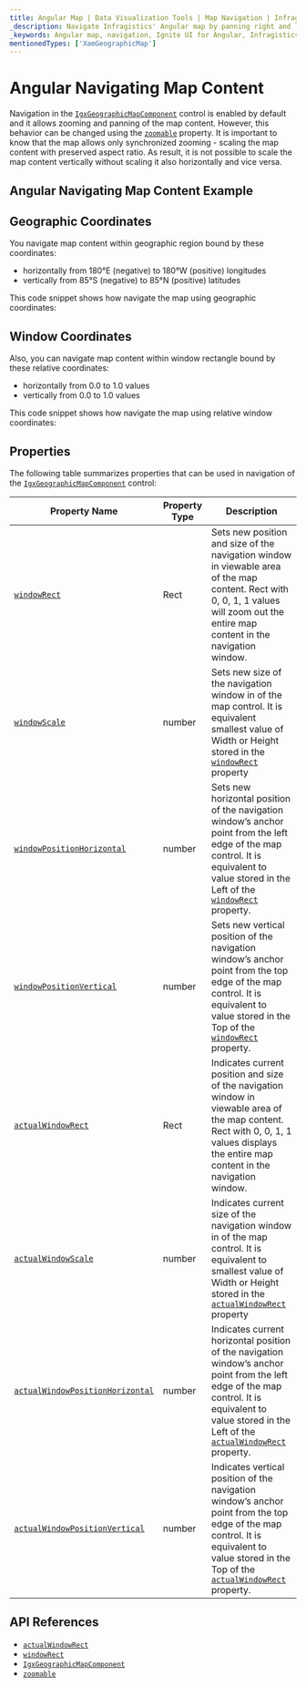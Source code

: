 ```yaml
---
title: Angular Map | Data Visualization Tools | Map Navigation | Infragistics
_description: Navigate Infragistics' Angular map by panning right and left and zooming horizontally and vertically using mouse or touch. Learn about Ignite UI for Angular map's navigation capabilities!
_keywords: Angular map, navigation, Ignite UI for Angular, Infragistics
mentionedTypes: ['XamGeographicMap']
---
```


# Angular Navigating Map Content

Navigation in the [`IgxGeographicMapComponent`]({environment:dvApiBaseUrl}/products/ignite-ui-angular/api/docs/typescript/latest/classes/igxgeographicmapcomponent.html) control is enabled by default and it allows zooming and panning of the map content. However, this behavior can be changed using the [`zoomable`]({environment:dvApiBaseUrl}/products/ignite-ui-angular/api/docs/typescript/latest/classes/igxgeographicmapcomponent.html#zoomable) property. It is important to know that the map allows only synchronized zooming - scaling the map content with preserved aspect ratio. As result, it is not possible to scale the map content vertically without scaling it also horizontally and vice versa.

## Angular Navigating Map Content Example

<code-view style="height: 500px" alt="Angular Navigating Map Content Example"
  data-demos-base-url="{environment:dvDemosBaseUrl}"
           iframe-src="{environment:dvDemosBaseUrl}/maps/geo-map/navigation"
                                        github-src="maps/geo-map/navigation">
</code-view>


<div class="divider--half"></div>

## Geographic Coordinates

You navigate map content within geographic region bound by these coordinates:

*   horizontally from 180°E (negative) to 180°W (positive) longitudes
*   vertically from 85°S (negative) to 85°N (positive) latitudes

This code snippet shows how navigate the map using geographic coordinates:

## Window Coordinates

Also, you can navigate map content within window rectangle bound by these relative coordinates:

*   horizontally from 0.0 to 1.0 values
*   vertically from 0.0 to 1.0 values

This code snippet shows how navigate the map using relative window coordinates:

## Properties

The following table summarizes properties that can be used in navigation of the [`IgxGeographicMapComponent`]({environment:dvApiBaseUrl}/products/ignite-ui-angular/api/docs/typescript/latest/classes/igxgeographicmapcomponent.html) control:

| Property Name  | Property Type   | Description   |
|----------------|-----------------|---------------|
|[`windowRect`]({environment:dvApiBaseUrl}/products/ignite-ui-angular/api/docs/typescript/latest/classes/igxseriesviewercomponent.html#windowrect)| Rect | Sets new position and size of the navigation window in viewable area of the map content. Rect with 0, 0, 1, 1 values will zoom out the entire map content in the navigation window. |
|[`windowScale`]({environment:dvApiBaseUrl}/products/ignite-ui-angular/api/docs/typescript/latest/classes/igxgeographicmapcomponent.html#windowscale)| number | Sets new size of the navigation window in of the map control. It is equivalent smallest value of Width or Height stored in the [`windowRect`]({environment:dvApiBaseUrl}/products/ignite-ui-angular/api/docs/typescript/latest/classes/igxseriesviewercomponent.html#windowrect) property |
|[`windowPositionHorizontal`]({environment:dvApiBaseUrl}/products/ignite-ui-angular/api/docs/typescript/latest/classes/igxseriesviewercomponent.html#windowpositionhorizontal)| number | Sets new horizontal position of the navigation window’s anchor point from the left edge of the map control. It is equivalent to value stored in the Left of the [`windowRect`]({environment:dvApiBaseUrl}/products/ignite-ui-angular/api/docs/typescript/latest/classes/igxseriesviewercomponent.html#windowrect) property. |
|[`windowPositionVertical`]({environment:dvApiBaseUrl}/products/ignite-ui-angular/api/docs/typescript/latest/classes/igxseriesviewercomponent.html#windowpositionvertical)| number | Sets new vertical position of the navigation window’s anchor point from the top edge of the map control. It is equivalent to value stored in the Top of the [`windowRect`]({environment:dvApiBaseUrl}/products/ignite-ui-angular/api/docs/typescript/latest/classes/igxseriesviewercomponent.html#windowrect) property. |
|[`actualWindowRect`]({environment:dvApiBaseUrl}/products/ignite-ui-angular/api/docs/typescript/latest/classes/igxseriesviewercomponent.html#actualwindowrect)| Rect | Indicates current position and size of the navigation window in viewable area of the map content. Rect with 0, 0, 1, 1 values displays the entire map content in the navigation window.  |
|[`actualWindowScale`]({environment:dvApiBaseUrl}/products/ignite-ui-angular/api/docs/typescript/latest/classes/igxgeographicmapcomponent.html#actualwindowscale)| number | Indicates current size of the navigation window in of the map control. It is equivalent to smallest value of Width or Height stored in the [`actualWindowRect`]({environment:dvApiBaseUrl}/products/ignite-ui-angular/api/docs/typescript/latest/classes/igxseriesviewercomponent.html#actualwindowrect) property |
|[`actualWindowPositionHorizontal`]({environment:dvApiBaseUrl}/products/ignite-ui-angular/api/docs/typescript/latest/classes/igxseriesviewercomponent.html#actualwindowpositionhorizontal)| number | Indicates current horizontal position of the navigation window’s anchor point from the left edge of the map control. It is equivalent to value stored in the Left of the [`actualWindowRect`]({environment:dvApiBaseUrl}/products/ignite-ui-angular/api/docs/typescript/latest/classes/igxseriesviewercomponent.html#actualwindowrect) property. |
|[`actualWindowPositionVertical`]({environment:dvApiBaseUrl}/products/ignite-ui-angular/api/docs/typescript/latest/classes/igxseriesviewercomponent.html#actualwindowpositionvertical)| number | Indicates vertical position of the navigation window’s anchor point from the top edge of the map control. It is equivalent to value stored in the Top of the [`actualWindowRect`]({environment:dvApiBaseUrl}/products/ignite-ui-angular/api/docs/typescript/latest/classes/igxseriesviewercomponent.html#actualwindowrect) property. |

## API References

*   [`actualWindowRect`]({environment:dvApiBaseUrl}/products/ignite-ui-angular/api/docs/typescript/latest/classes/igxseriesviewercomponent.html#actualwindowrect)
*   [`windowRect`]({environment:dvApiBaseUrl}/products/ignite-ui-angular/api/docs/typescript/latest/classes/igxseriesviewercomponent.html#windowrect)
*   [`IgxGeographicMapComponent`]({environment:dvApiBaseUrl}/products/ignite-ui-angular/api/docs/typescript/latest/classes/igxgeographicmapcomponent.html)
*   [`zoomable`]({environment:dvApiBaseUrl}/products/ignite-ui-angular/api/docs/typescript/latest/classes/igxgeographicmapcomponent.html#zoomable)
